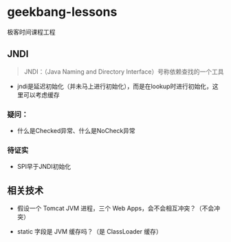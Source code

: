 # geekbang-lessons

极客时间课程工程

## JNDI

> JNDI：（Java Naming and Directory Interface）号称依赖查找的一个工具

- jndi是延迟初始化（并未马上进行初始化），而是在lookup时进行初始化，这里可以考虑缓存

### 疑问：

- 什么是Checked异常、什么是NoCheck异常

### 待证实

- SPI早于JNDI初始化

## 相关技术

- 假设一个 Tomcat JVM 进程，三个 Web Apps，会不会相互冲突？（不会冲突）

- static 字段是 JVM 缓存吗？（是 ClassLoader 缓存）